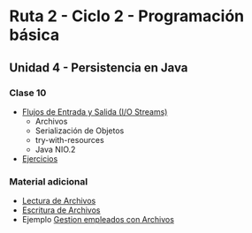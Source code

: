 # Ruta 2 - Ciclo 2 - Programación básica

## Unidad 4 - Persistencia en Java
### Clase 10
* [Flujos de Entrada y Salida (I/O Streams)](iostreams.ipynb)
  * Archivos
  * Serialización de Objetos
  * try-with-resources
  * Java NIO.2
* [Ejercicios](ejercicios.md)

### Material adicional
* [Lectura de Archivos](https://www.youtube.com/embed/etQN4EfYN7k)
* [Escritura de Archivos](https://www.youtube.com/embed/E0H4OzW2_1Y)
* Ejemplo [Gestion empleados con Archivos](https://github.com/cesardiaz-utp/MisionTIC2022-Ciclo2-Unidad4-Archivos)